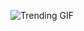 
<!-- GIF_SECTION -->
![Trending GIF](https://media2.giphy.com/media/v1.Y2lkPThiYjIxNzcycm43azYydXhsN2hpcmY5YWNtc25vNWtnaWhnaHZqNHF4eTBsMWg1dCZlcD12MV9naWZzX3NlYXJjaCZjdD1n/J2F2sOPmoTjYy57spN/giphy.gif)
<!-- END_GIF_SECTION -->
